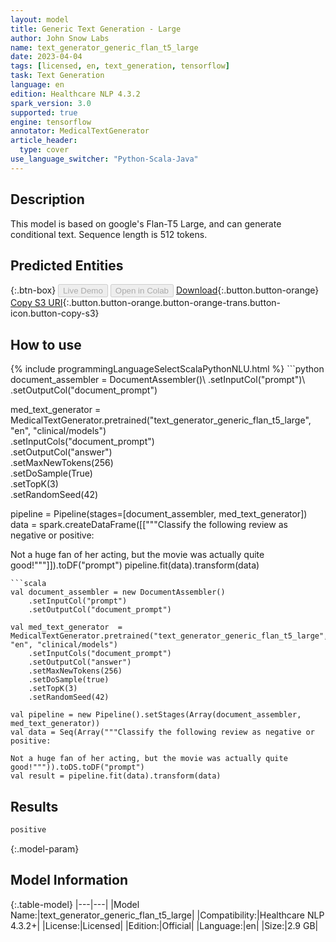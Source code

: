 ```yaml
---
layout: model
title: Generic Text Generation - Large
author: John Snow Labs
name: text_generator_generic_flan_t5_large
date: 2023-04-04
tags: [licensed, en, text_generation, tensorflow]
task: Text Generation
language: en
edition: Healthcare NLP 4.3.2
spark_version: 3.0
supported: true
engine: tensorflow
annotator: MedicalTextGenerator
article_header:
  type: cover
use_language_switcher: "Python-Scala-Java"
---
```


## Description

This model is based on google's Flan-T5 Large, and can generate conditional text. Sequence length is 512 tokens.

## Predicted Entities



{:.btn-box}
<button class="button button-orange" disabled>Live Demo</button>
<button class="button button-orange" disabled>Open in Colab</button>
[Download](https://s3.amazonaws.com/auxdata.johnsnowlabs.com/clinical/models/text_generator_generic_flan_t5_large_en_4.3.2_3.0_1680648636099.zip){:.button.button-orange}
[Copy S3 URI](s3://auxdata.johnsnowlabs.com/clinical/models/text_generator_generic_flan_t5_large_en_4.3.2_3.0_1680648636099.zip){:.button.button-orange.button-orange-trans.button-icon.button-copy-s3}

## How to use



<div class="tabs-box" markdown="1">
{% include programmingLanguageSelectScalaPythonNLU.html %}
```python
document_assembler = DocumentAssembler()\
    .setInputCol("prompt")\
    .setOutputCol("document_prompt")

med_text_generator  = MedicalTextGenerator.pretrained("text_generator_generic_flan_t5_large", "en", "clinical/models")\
    .setInputCols("document_prompt")\
    .setOutputCol("answer")\
    .setMaxNewTokens(256)\
    .setDoSample(True)\
    .setTopK(3)\
    .setRandomSeed(42)

pipeline = Pipeline(stages=[document_assembler, med_text_generator])
data = spark.createDataFrame([["""Classify the following review as negative or positive:

Not a huge fan of her acting, but the movie was actually quite good!"""]]).toDF("prompt")
pipeline.fit(data).transform(data)
```
```scala
val document_assembler = new DocumentAssembler()
    .setInputCol("prompt")
    .setOutputCol("document_prompt")

val med_text_generator  = MedicalTextGenerator.pretrained("text_generator_generic_flan_t5_large", "en", "clinical/models")
    .setInputCols("document_prompt")
    .setOutputCol("answer")
    .setMaxNewTokens(256)
    .setDoSample(true)
    .setTopK(3)
    .setRandomSeed(42)

val pipeline = new Pipeline().setStages(Array(document_assembler, med_text_generator))
val data = Seq(Array("""Classify the following review as negative or positive:

Not a huge fan of her acting, but the movie was actually quite good!""")).toDS.toDF("prompt")
val result = pipeline.fit(data).transform(data)
```
</div>

## Results

```bash
positive
```

{:.model-param}
## Model Information

{:.table-model}
|---|---|
|Model Name:|text_generator_generic_flan_t5_large|
|Compatibility:|Healthcare NLP 4.3.2+|
|License:|Licensed|
|Edition:|Official|
|Language:|en|
|Size:|2.9 GB|